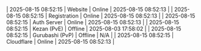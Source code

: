 | 2025-08-15 08:52:15 | Website | Online | 2025-08-15 08:52:13 |
| 2025-08-15 08:52:15 | Registration | Online | 2025-08-15 08:52:13 |
| 2025-08-15 08:52:15 | Auth Server | Online | 2025-08-15 08:52:13 |
| 2025-08-15 08:52:15 | Kezan (PvE) | Offline | 2025-08-03 17:58:02 |
| 2025-08-15 08:52:15 | Gurubashi (PvP) | Offline | N/A |
| 2025-08-15 08:52:15 | Cloudflare | Online | 2025-08-15 08:52:13 |
